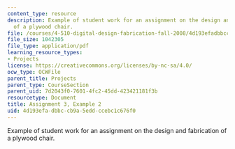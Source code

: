 ```yaml
---
content_type: resource
description: Example of student work for an assignment on the design and fabrication
  of a plywood chair.
file: /courses/4-510-digital-design-fabrication-fall-2008/4d193efadbbccb9a5eddccebc1c676f0_assn3_example2.pdf
file_size: 1042305
file_type: application/pdf
learning_resource_types:
- Projects
license: https://creativecommons.org/licenses/by-nc-sa/4.0/
ocw_type: OCWFile
parent_title: Projects
parent_type: CourseSection
parent_uid: 7d2043f0-7601-4fc2-45dd-423421181f3b
resourcetype: Document
title: Assignment 3, Example 2
uid: 4d193efa-dbbc-cb9a-5edd-ccebc1c676f0
---
```

Example of student work for an assignment on the design and fabrication of a plywood chair.